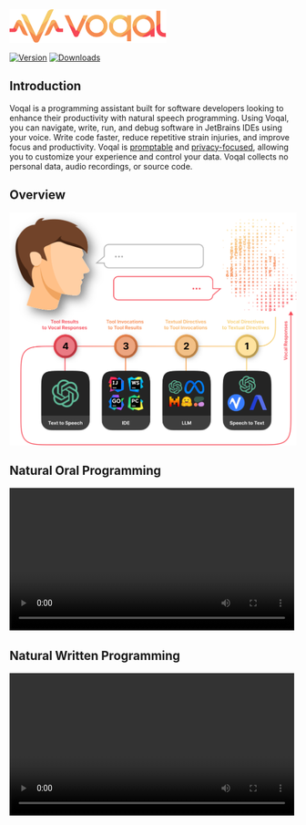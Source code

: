 <img src='.github/media/logo-horizontal-text.svg' width='275'>

[![Version](https://img.shields.io/jetbrains/plugin/v/23086-voqal-assistant.svg)](https://plugins.jetbrains.com/plugin/23086-voqal-assistant)
[![Downloads](https://img.shields.io/jetbrains/plugin/d/23086-voqal-assistant.svg)](https://plugins.jetbrains.com/plugin/23086-voqal-assistant)

## Introduction

<!-- Plugin description -->

Voqal is a programming assistant built for software developers looking to enhance their productivity with natural speech
programming. Using Voqal, you can navigate, write, run, and debug software in JetBrains IDEs using your voice. Write
code faster, reduce repetitive strain injuries, and improve focus and productivity. Voqal
is [promptable](https://docs.voqal.dev/prompting/overview) and [privacy-focused](https://docs.voqal.dev/privacy),
allowing you to customize your experience and control your data. Voqal collects no personal data, audio recordings, or
source code.

<!-- Plugin description end -->

## Overview

<p align="center">
  <img src=".github/media/fully_configurable.svg" width="600" />
</p>

## Natural Oral Programming

<video src="https://github.com/voqal/voqal/assets/3278877/2783f724-5b51-46a8-b804-ec46f1dd374c" width="500">
</video>

## Natural Written Programming

<video src="https://github.com/voqal/voqal/assets/3278877/1752758a-e63d-4710-bdd9-36e0200ce65d" width="500">
</video>
